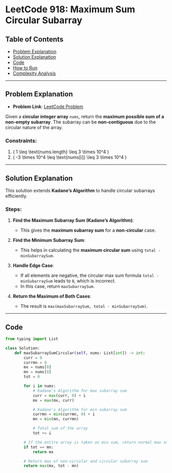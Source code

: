 # LeetCode 918: Maximum Sum Circular Subarray

## Table of Contents
- [Problem Explanation](#problem-explanation)
- [Solution Explanation](#solution-explanation)
- [Code](#code)
- [How to Run](#how-to-run)
- [Complexity Analysis](#complexity-analysis)

---

## Problem Explanation

- **Problem Link**: [LeetCode Problem](https://leetcode.com/problems/maximum-sum-circular-subarray/)

Given a **circular integer array** `nums`, return the **maximum possible sum of a non-empty subarray**. The subarray can be **non-contiguous** due to the circular nature of the array.

### Constraints:
1. \( 1 \leq \text{nums.length} \leq 3 \times 10^4 \)
2. \( -3 \times 10^4 \leq \text{nums[i]} \leq 3 \times 10^4 \)

---

## Solution Explanation

This solution extends **Kadane’s Algorithm** to handle circular subarrays efficiently.

### Steps:

1. **Find the Maximum Subarray Sum (Kadane’s Algorithm)**:
   - This gives the **maximum subarray sum** for a **non-circular** case.

2. **Find the Minimum Subarray Sum**:
   - This helps in calculating the **maximum circular sum** using `total - minSubarraySum`.

3. **Handle Edge Case**:
   - If all elements are negative, the circular max sum formula `total - minSubarraySum` leads to `0`, which is incorrect.
   - In this case, return `maxSubarraySum`.

4. **Return the Maximum of Both Cases**:
   - The result is `max(maxSubarraySum, total - minSubarraySum)`.

---

## Code

```python
from typing import List

class Solution:
    def maxSubarraySumCircular(self, nums: List[int]) -> int:
        curr = 0
        currmn = 0
        mx = nums[0]
        mn = nums[0]
        tot = 0

        for i in nums:
            # Kadane's Algorithm for max subarray sum
            curr = max(curr, 0) + i
            mx = max(mx, curr)

            # Kadane's Algorithm for min subarray sum
            currmn = min(currmn, 0) + i
            mn = min(mn, currmn)

            # Total sum of the array
            tot += i

        # If the entire array is taken as min sum, return normal max subarray sum
        if tot == mn:
            return mx

        # Return max of non-circular and circular subarray sum
        return max(mx, tot - mn)

